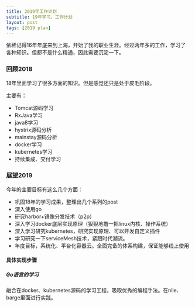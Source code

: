 ```yaml
---
title: 2019年工作计划
subtitle: 19年学习、工作计划
layout: post
tags: [2019 plan]
---
```


依稀记得16年年底来到上海，开始了我的职业生涯。经过两年多的工作，学习了各种知识。但都不是什么精通，因此需要沉淀一下。

### 回顾2018

18年里面学习了很多方面的知识。但是感觉还只是处于皮毛阶段。

主要有：

- Tomcat源码学习
- RxJava学习
- java8学习
- hystrix源码分析
- mainstay源码分析
- docker学习
- kubernetes学习
- 持续集成、交付学习



### 展望2019



今年的主要目标有这么几个方面：

- 巩固18年的学习成果，整理出几个系列的post
- 深入使用go
- 研究harbor+镜像分发技术（p2p）
- 深入学习docker底层实现原理（狠狠地撸一把linux内核、操作系统）
- 深入学习研究kubernetes，研究实现原理、可以开发自定义插件
- 学习研究一下serviceMesh技术，紧跟时代潮流。
- 年度目标，系统化、平台化容器云。全面完备的体系构建，保证能够线上使用





#### 具体实现步骤

##### Go语言的学习

融合在docker、kubernetes源码的学习工程，吸取优秀的编程手法。在nile、barge里面进行实践。



